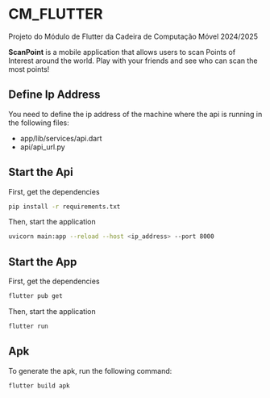 # CM_FLUTTER
Projeto do Módulo de Flutter da Cadeira de Computação Móvel 2024/2025

**ScanPoint** is a mobile application that allows users to scan Points of Interest around the world. Play with your friends and see who can scan the most points!

## Define Ip Address
You need to define the ip address of the machine where the api is running in the following files:
- app/lib/services/api.dart
- api/api_url.py

## Start the Api
First, get the dependencies
```bash
pip install -r requirements.txt
```
Then, start the application
```bash
uvicorn main:app --reload --host <ip_address> --port 8000
```

## Start the App
First, get the dependencies
```bash
flutter pub get
```
Then, start the application
```bash
flutter run
```

## Apk

To generate the apk, run the following command:
```bash
flutter build apk
```